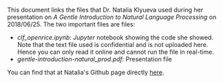 This document links the files that Dr. Natalia Klyueva used during her presentation on _A Gentle Introduction to Natural Language Processing_ on 2018/06/25. The two important files are files:

* _clf\_openrice.ipynb_: _Jupyter_ notebook showing the code she showed. Note that the text file used is confidential and is not uploaded here. Hence you can only read it online and cannot run the file in real-time.
* _gentle-introduction-natural\_prod.pdf_: Presentation file

You can find that at Natalia's Github page directly [here](https://github.com/natalink/openrice_annotations/).
